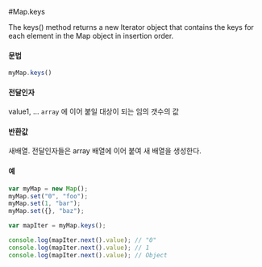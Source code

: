 #Map.keys

The keys() method returns a new Iterator object that contains the keys for each element in the Map object in insertion order.


#### 문법

```javascript
myMap.keys()
```

#### 전달인자

value1, ... `array` 에 이어 붙일 대상이 되는 임의 갯수의 값



#### 반환값

새배열. 전달인자들은 array 배열에 이어 붙여 새 배열을 생성한다.




#### 예

```javascript
var myMap = new Map();
myMap.set("0", "foo");
myMap.set(1, "bar");
myMap.set({}, "baz");

var mapIter = myMap.keys();

console.log(mapIter.next().value); // "0"
console.log(mapIter.next().value); // 1
console.log(mapIter.next().value); // Object
```



